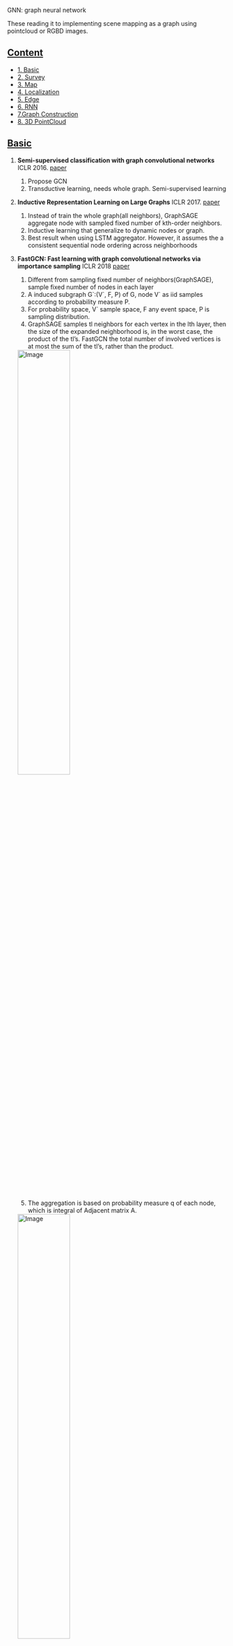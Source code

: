 GNN: graph neural network

These reading it to implementing scene mapping as a graph using pointcloud or RGBD images.

## [Content](#content)
- <a href="#basic">1. Basic</a>
- <a href="#survey">2. Survey</a>
- <a href="#map">3. Map</a>
- <a href="#Localization">4. Localization</a>
- <a href="#Edge">5. Edge</a>
- <a href="#sequential-RNN">6. RNN</a>
- <a href="#graph-construction">7.Graph Construction</a>
- <a href="#3D-PointCloud">8. 3D PointCloud</a>


## [Basic](#content)
 
1. **Semi-supervised classification with graph convolutional networks** ICLR 2016. [paper](https://arxiv.org/pdf/1609.02907.pdf) 
   1. Propose GCN
   2. Transductive learning, needs whole graph. Semi-supervised learning
2. **Inductive Representation Learning on Large Graphs** ICLR 2017. [paper](https://arxiv.org/pdf/1706.02216.pdf) 
   1. Instead of train the whole graph(all neighbors), GraphSAGE aggregate node with sampled fixed number of  kth-order neighbors. 
   2. Inductive learning that generalize to dynamic nodes or graph.
   3. Best result when using LSTM aggregator. However, it assumes the a consistent sequential node ordering across neighborhoods
3. **FastGCN: Fast learning with graph convolutional networks via importance sampling** ICLR 2018 [paper](https://arxiv.org/pdf/1801.10247.pdf)
   1. Different from sampling fixed number of neighbors(GraphSAGE), sample fixed number of nodes in each layer
   2. A induced subgraph G\`:(V\`, F, P) of G, node V\` as iid samples according to probability measure P. 
   3. For probability space, V\` sample space, F any event space, P is sampling distribution.
   4. GraphSAGE samples tl neighbors for each vertex in the lth layer, then the size of the
expanded neighborhood is, in the worst case, the product of the tl’s. FastGCN the total number of involved vertices is at most the sum of the tl’s, rather than the product.
   <img src="https://github.com/Leomingyangli/GNNPapers/assets/39786611/c9b02935-8fe5-463e-9fd8-aa41473fa365" alt="Image" style="width: 50%;" />
   
   5. The aggregation is based on probability measure q of each node, which is integral of Adjacent matrix A.
    <img src="https://github.com/Leomingyangli/GNNPapers/assets/39786611/d9253e67-9e8d-482e-a526-fe10bb390b3d" alt="Image" style="width: 50%;" />

   6. Cant applied to sparse graph when no/few connection between two layers. Split G into G\`s(batch) in Monte Carlo manner.

4. **Graph Attention Networks** ICLR 2018. [paper](https://arxiv.org/pdf/1710.10903.pdf)
   1. Weight calculation from node connectivity to node features
   2. Time complexity of a single GAT attention: O(|V|FF+|E|F)
   3. Not depend on upfront access to the whole graph; no need to know the graph structure upfront
   4. Undirected edge not required (no edge, no computing)
   5. Inductive learning. No fixed-size neighborhood
   6. Predict article class by keywords as nodes and citations as edges.


## [Survey](#content)


1. **Deep Learning for 3D Point Clouds: A Survey** TPAMI 2020. [paper](https://arxiv.org/pdf/1912.12033.pdf))
<img src="https://github.com/Leomingyangli/GNNPapers/assets/39786611/97fda8a0-a6ed-4504-b4e9-0d717964f06f" alt="Image" style="width: 50%;" />

2. **Foundations and modelling of dynamic networks using Dynamic Graph Neural Networks: A survey** 2021 [paper](https://arxiv.org/pdf/2005.07496.pdf)
   1. Define dynamic graph networks.
      
## [Map](#content)


1.**NICE-SLAM: Neural Implicit Scalable Encoding for SLAM** CVPR 2022. [paper](https://arxiv.org/pdf/2112.12130.pdf)
   1. Input RGBD images and pose, predict the pixel depth and color.
   2. Given pose, sampled points along the ray, the pixel depth is weighted sum of <u>occupancy probability times sampled depth</u> along the points. Color has color values.
   3. The grid decoder is fixed. The gird feautre and color weight $\theta,\omega$ are parameters to be optimized
   4. The Mapping is to optimize $\theta,\omega, R, t$ of K selected keyframes
   5. The tracking is to optimize  $R, t$ of current frame
   <img src="https://github.com/Leomingyangli/GNNPapers/assets/39786611/ed59cc64-9246-4d6b-8734-3b7b0183ae66" alt="Image" style="width: 50%;" />
      
2.**iMAP: Implicit Mapping and Positioning in Real-Time** CVPR 2021 [paper](https://arxiv.org/pdf/2103.12352.pdf)
   <img src="https://github.com/Leomingyangli/GNNPapers/assets/39786611/39394061-22db-44f0-99b7-ecce9c408dac" alt="Image" style="width: 50%;" />

3.**Neural Implicit Dense Semantic SLAM** CVPR 2023. [paper](https://arxiv.org/pdf/2304.14560.pdf)

   <img src="https://github.com/Leomingyangli/GNNPapers/assets/39786611/defcd9fb-61ec-46b3-8390-96f6103c3176" alt="Image" style="width: 50%;" />

   
## [Localization](#content)


1. **SEM-GAT: Explainable Semantic Pose Estimation using Learned Graph Attention** [paper](https://arxiv.org/pdf/2308.03718.pdf)
   <img src="https://github.com/Leomingyangli/GNNPapers/assets/39786611/94439d5c-ddf6-4f40-8607-7ba10aef7f4e" alt="Image" style="width: 50%;" />

   1. Given two sequential pointclouds from lidar (we use pixels from RGB), each node contains
      1. 3d coordinate
      2. semantic(e.g., people,sidewalk,building) - (we have semantic category)
      3. feature(origin, centroid, corner, surface) by calculating curvature, -(we try hierarchical to get low level feature)
      4. Instance id
then use GCN to encode graph.
   2. Connect nodes(centroid, origin) between two graphs with same semantic under predefined distance threshold(3meter), edge weight is calculated by Graph Attention Network, serving as confidence score. For each node in current, select edge with maximal score.
   3. Generating cross-covariance matrix for nodes pair.
   4. Use weighted Singular Value Decomposition(SVD) to get Rotation and Translation from matrix.
  
## [Edge](#content)


1. **Edge-Labeling Graph Neural Network for Few-shot Learning.** CVPR 2019. [paper](https://arxiv.org/pdf/1905.01436.pdf)
   1. Few-shot Learning. Node as tasks with (input, label). Edges is 2d(intra, inter) indicate if two nodes share same label
   2. The goal is to predict edge between support set S(with label) and query set Q(without label)
   3. <img src="https://github.com/Leomingyangli/GNNPapers/assets/39786611/5f9078bf-c50a-494a-93af-2f08ccd8df30" alt="Image" style="width: 50%;" />


## [Sequential RNN](#content)


1. **GGS_NN: Gated Graph Sequence Neural Networks.** ICLR2016. [paper](https://arxiv.org/pdf/1511.05493.pdf)  [zhihu](https://zhuanlan.zhihu.com/p/28170197)
   1. Given Graph with sequential input, using GRU arhictecure to transmit information.
   2. All the decription of the task is in the adjacent matrix. For question, add annotation [1,0] as start node and [0,1] as target for initialization.
      <p float="left">
      <img src="https://github.com/Leomingyangli/GNNPapers/assets/39786611/4fc2fd57-9b3b-4bdd-ac6d-ab8c12d7c1b8" alt="Image" style="width: 40%;" />
      <img src="https://github.com/Leomingyangli/GNNPapers/assets/39786611/6ef98bc2-a5b6-4c93-b7a5-7db0edc56358" alt="Image" style="width: 40%;" />
      </p>
   4. The GRU are processed multiple times, meaning hidden state of each node update several times.
      <p float="left">
      <img src="https://github.com/Leomingyangli/GNNPapers/assets/39786611/a1fed10f-6aee-4813-9c21-25cc1e2d10e1" alt="Image" style="width: 40%;" />
      <img src="https://github.com/Leomingyangli/GNNPapers/assets/39786611/d56bc899-4785-4aee-a4d8-ec14c7917a85" alt="Image" style="width: 40%;" />
      </p>
   6. BABI tasks
  
      <img src="https://github.com/Leomingyangli/GNNPapers/assets/39786611/68fff72f-8a6e-4448-b868-a34f36a8db9c" alt="Image" style="width: 30%;" />

## [Graph Construction](#content)


1. **GGT_NN Learning Graphical State Transitions.** ICLR2017. [paper](https://openreview.net/pdf?id=HJ0NvFzxl)
   1. A GGS-NN based framework. BABI tasks
   2. Node has
      1. annotation of type belif value, vector sum to 1, 
      2. strength of existence,scalar. 
      3. hidden state
   3. Edge is belif if two nodes contain edge type, could be multiple types or no edge.
      <img src="https://github.com/Leomingyangli/GNNPapers/assets/39786611/1862e887-659a-4294-94c2-1cc6b89c75b1" alt="Image" style="width: 50%;" />

   4. Could either output single words or sequential words, based on last layer
      <img src="https://github.com/Leomingyangli/GNNPapers/assets/39786611/8885773c-07f4-4b94-8700-f86fc9d5d059" alt="Image" style="width: 50%;" />
      
   5. The most valuable part is how to add new nodes from GRU(G, input vector) to Graph with new nodes(annotation, strength, state)
      <img src="https://github.com/Leomingyangli/GNNPapers/assets/39786611/d2ea4472-a331-40c1-8d52-5f12a52288dd" alt="Image" style="width: 50%;" />


## [3D PointCloud](#content)


1. **Pixel2Mesh: Generating 3D Mesh Models from Single RGB Images** CVPR 2018. [paper](https://arxiv.org/pdf/1804.01654.pdf)
   1. Use GCN to produce 3D shape in triangular mesh from a single color image
      <img src="https://github.com/Leomingyangli/GNNPapers/assets/39786611/0a873dbd-90ae-4383-9995-f8a930479561" alt="Image" style="width: 50%;" />
